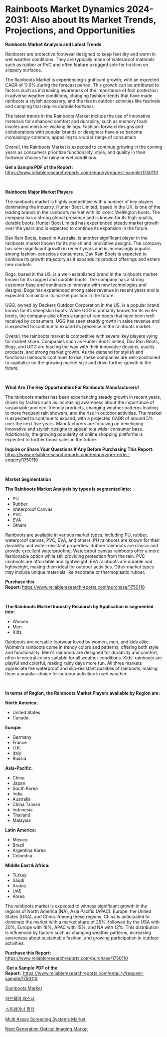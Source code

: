 <p><h1>Rainboots Market Dynamics 2024-2031: Also about Its Market Trends, Projections, and Opportunities</h1></p><p><strong>Rainboots Market Analysis and Latest Trends</strong></p>
<p><p>Rainboots are protective footwear designed to keep feet dry and warm in wet weather conditions. They are typically made of waterproof materials such as rubber or PVC and often feature a rugged sole for traction on slippery surfaces.</p><p>The Rainboots Market is experiencing significant growth, with an expected CAGR of 11.6% during the forecast period. This growth can be attributed to factors such as increasing awareness of the importance of foot protection in adverse weather conditions, changing fashion trends that have made rainboots a stylish accessory, and the rise in outdoor activities like festivals and camping that require durable footwear.</p><p>The latest trends in the Rainboots Market include the use of innovative materials for enhanced comfort and durability, such as memory foam insoles and moisture-wicking linings. Fashion-forward designs and collaborations with popular brands or designers have also become increasingly common, appealing to a wider range of consumers.</p><p>Overall, the Rainboots Market is expected to continue growing in the coming years as consumers prioritize functionality, style, and quality in their footwear choices for rainy or wet conditions.</p></p>
<p><strong>Get a Sample PDF of the Report:&nbsp;</strong> <a href="https://www.reliableresearchreports.com/enquiry/request-sample/1750110">https://www.reliableresearchreports.com/enquiry/request-sample/1750110</a></p>
<p>&nbsp;</p>
<p><strong>Rainboots Major Market Players</strong></p>
<p><p>The rainboots market is highly competitive with a number of key players dominating the industry. Hunter Boot Limited, based in the UK, is one of the leading brands in the rainboots market with its iconic Wellington boots. The company has a strong global presence and is known for its high-quality, durable boots. Hunter Boot Limited has experienced steady market growth over the years and is expected to continue its expansion in the future.</p><p>Dav Rain Boots, based in Australia, is another significant player in the rainboots market known for its stylish and innovative designs. The company has seen significant growth in recent years and is increasingly popular among fashion-conscious consumers. Dav Rain Boots is expected to continue its growth trajectory as it expands its product offerings and enters new markets.</p><p>Bogs, based in the US, is a well-established brand in the rainboots market known for its rugged and durable boots. The company has a strong customer base and continues to innovate with new technologies and designs. Bogs has experienced strong sales revenue in recent years and is expected to maintain its market position in the future.</p><p>UGG, owned by Deckers Outdoor Corporation in the US, is a popular brand known for its sheepskin boots. While UGG is primarily known for its winter boots, the company also offers a range of rain boots that have been well-received by consumers. UGG has seen steady growth in sales revenue and is expected to continue to expand its presence in the rainboots market.</p><p>Overall, the rainboots market is competitive with several key players vying for market share. Companies such as Hunter Boot Limited, Dav Rain Boots, Bogs, and UGG are leading the way with their innovative designs, quality products, and strong market growth. As the demand for stylish and functional rainboots continues to rise, these companies are well-positioned to capitalize on the growing market size and drive further growth in the future.</p></p>
<p>&nbsp;</p>
<p><strong>What Are The Key Opportunities For Rainboots Manufacturers?</strong></p>
<p><p>The rainboots market has been experiencing steady growth in recent years, driven by factors such as increasing awareness about the importance of sustainable and eco-friendly products, changing weather patterns leading to more frequent rain showers, and the rise in outdoor activities. The market is expected to continue to expand, with a projected CAGR of around 5% over the next five years. Manufacturers are focusing on developing innovative and stylish designs to appeal to a wider consumer base. Additionally, the growing popularity of online shopping platforms is expected to further boost sales in the future.</p></p>
<p><strong>Inquire or Share Your Questions If Any Before Purchasing This Report:</strong> <a href="https://www.reliableresearchreports.com/enquiry/pre-order-enquiry/1750110">https://www.reliableresearchreports.com/enquiry/pre-order-enquiry/1750110</a></p>
<p>&nbsp;</p>
<p><strong>Market Segmentation</strong></p>
<p><strong>The Rainboots Market Analysis by types is segmented into:</strong></p>
<p><ul><li>PU</li><li>Rubber</li><li>Waterproof Canvas</li><li>PVC</li><li>EVA</li><li>Others</li></ul></p>
<p><p>Rainboots are available in various market types, including PU, rubber, waterproof canvas, PVC, EVA, and others. PU rainboots are known for their durability and water-resistant properties. Rubber rainboots are classic and provide excellent waterproofing. Waterproof canvas rainboots offer a more fashionable option while still providing protection from the rain. PVC rainboots are affordable and lightweight. EVA rainboots are durable and lightweight, making them ideal for outdoor activities. Other market types may include unique materials like neoprene or thermoplastic rubber.</p></p>
<p><strong>Purchase this Report:&nbsp;</strong><a href="https://www.reliableresearchreports.com/purchase/1750110">https://www.reliableresearchreports.com/purchase/1750110</a></p>
<p>&nbsp;</p>
<p><strong>The Rainboots Market Industry Research by Application is segmented into:</strong></p>
<p><ul><li>Women</li><li>Men</li><li>Kids</li></ul></p>
<p><p>Rainboots are versatile footwear loved by women, men, and kids alike. Women's rainboots come in trendy colors and patterns, offering both style and functionality. Men's rainboots are designed for durability and comfort, often in neutral colors suitable for all weather conditions. Kids' rainboots are playful and colorful, making rainy days more fun. All three markets appreciate the waterproof and slip-resistant qualities of rainboots, making them a popular choice for outdoor activities in wet weather.</p></p>
<p>&nbsp;</p>
<p><strong>In terms of Region, the Rainboots Market Players available by Region are:</strong></p>
<p>
    <p> <strong> North America: </strong>
        <ul>
            <li>United States</li>
            <li>Canada</li>
        </ul>
        </p> 
    <p> <strong> Europe: </strong>
        <ul>
            <li>Germany</li>
            <li>France</li>
            <li>U.K.</li>
            <li>Italy</li>
            <li>Russia</li>
        </ul>
        </p> 
    <p> <strong> Asia-Pacific: </strong>
        <ul>
            <li>China</li>
            <li>Japan</li>
            <li>South Korea</li>
            <li>India</li>
            <li>Australia</li>
            <li>China Taiwan</li>
            <li>Indonesia</li>
            <li>Thailand</li>
            <li>Malaysia</li>
        </ul>
        </p> 
    <p> <strong> Latin America: </strong>
        <ul>
            <li>Mexico</li>
            <li>Brazil</li>
            <li>Argentina Korea</li>
            <li>Colombia</li>
        </ul>
        </p> 
    <p> <strong> Middle East & Africa: </strong>
        <ul>
            <li>Turkey</li>
            <li>Saudi</li>
            <li>Arabia</li>
            <li>UAE</li>
            <li>Korea</li>
        </ul>
    </p>
    </p>
<p><p>The rainboots market is expected to witness significant growth in the regions of North America (NA), Asia Pacific (APAC), Europe, the United States (USA), and China. Among these regions, China is anticipated to dominate the market with a market share of 25%, followed by the USA with 20%, Europe with 18%, APAC with 15%, and NA with 12%. This distribution is influenced by factors such as changing weather patterns, increasing awareness about sustainable fashion, and growing participation in outdoor activities.</p></p>
<p><strong>Purchase this Report: </strong><a href="https://www.reliableresearchreports.com/purchase/1750110">https://www.reliableresearchreports.com/purchase/1750110</a></p>
<p>&nbsp;<strong>Get a Sample PDF of the Report:&nbsp;&nbsp;</strong><a href="https://www.reliableresearchreports.com/enquiry/request-sample/1750110">https://www.reliableresearchreports.com/enquiry/request-sample/1750110</a></p>
<p><strong></strong></p>
<p><p><a href="https://github.com/Airanohannonzb68e5pb53oc1/Market-Research-Report-List-1/blob/main/gumboots-market.md">Gumboots Market</a></p><p><a href="https://github.com/khytkeqagplkzqvh/Market-Research-Report-List-1/blob/main/42065293958.md">하드웨어 패스너</a></p><p><a href="https://github.com/bvubpqd5241630/Market-Research-Report-List-1/blob/main/22744563957.md">스트레이너 필터</a></p><p><a href="https://issuu.com/reportprime-2/docs/multi-assay-screening-systems-marke_66e74e52bf9287">Multi Assay Screening Systems Market</a></p><p><a href="https://issuu.com/reportprime-2/docs/next-generation-optical-imaging-mar_f68ac201500f5e">Next Generation Optical Imaging Market</a></p></p>